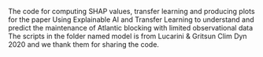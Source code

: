 The code for computing SHAP values, transfer learning and producing plots for the paper 
Using Explainable AI and Transfer Learning to understand and predict the maintenance of Atlantic blocking with limited observational data
The scripts in the folder named model is from Lucarini & Gritsun Clim Dyn 2020 and we thank them for sharing the code. 
